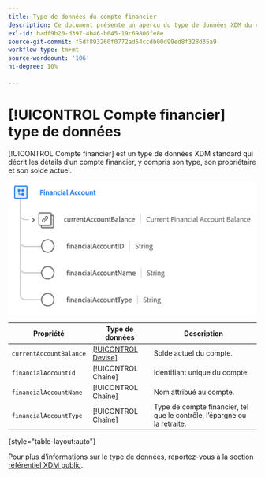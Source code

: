 ```yaml
---
title: Type de données du compte financier
description: Ce document présente un aperçu du type de données XDM du compte financier.
exl-id: badf9b20-d397-4b46-b045-19c69806fe8e
source-git-commit: f5df893260f0772ad54ccdb00d99ed8f328d35a9
workflow-type: tm+mt
source-wordcount: '106'
ht-degree: 10%

---
```


# [!UICONTROL Compte financier] type de données

[!UICONTROL Compte financier] est un type de données XDM standard qui décrit les détails d’un compte financier, y compris son type, son propriétaire et son solde actuel.

![](../images/data-types/financial-account.png)

| Propriété | Type de données | Description |
| --- | --- | --- |
| `currentAccountBalance` | [[!UICONTROL Devise]](./currency.md) | Solde actuel du compte. |
| `financialAccountId` | [!UICONTROL Chaîne] | Identifiant unique du compte. |
| `financialAccountName` | [!UICONTROL Chaîne] | Nom attribué au compte. |
| `financialAccountType` | [!UICONTROL Chaîne] | Type de compte financier, tel que le contrôle, l’épargne ou la retraite. |

{style=&quot;table-layout:auto&quot;}

Pour plus d’informations sur le type de données, reportez-vous à la section [référentiel XDM public](https://github.com/adobe/xdm/blob/master/docs/reference/datatypes/financial-account.schema.json).
